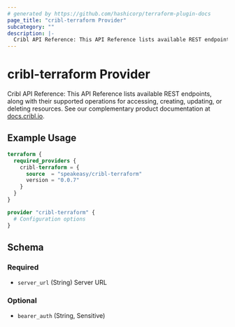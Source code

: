 ```yaml
---
# generated by https://github.com/hashicorp/terraform-plugin-docs
page_title: "cribl-terraform Provider"
subcategory: ""
description: |-
  Cribl API Reference: This API Reference lists available REST endpoints, along with their supported operations for accessing, creating, updating, or deleting resources. See our complementary product documentation at docs.cribl.io http://docs.cribl.io.
---
```


# cribl-terraform Provider

Cribl API Reference: This API Reference lists available REST endpoints, along with their supported operations for accessing, creating, updating, or deleting resources. See our complementary product documentation at [docs.cribl.io](http://docs.cribl.io).

## Example Usage

```terraform
terraform {
  required_providers {
    cribl-terraform = {
      source  = "speakeasy/cribl-terraform"
      version = "0.0.7"
    }
  }
}

provider "cribl-terraform" {
  # Configuration options
}
```

<!-- schema generated by tfplugindocs -->
## Schema

### Required

- `server_url` (String) Server URL

### Optional

- `bearer_auth` (String, Sensitive)
